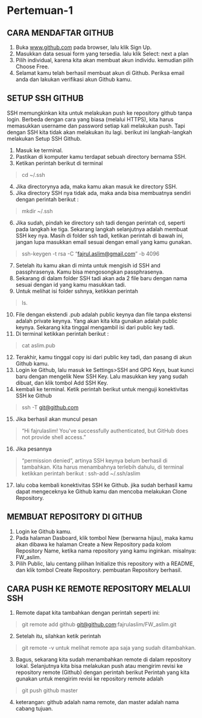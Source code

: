 # Pertemuan-1

## CARA  MENDAFTAR GITHUB
1. Buka www.github.com pada browser, lalu klik Sign Up.
2. Masukkan data sesuai form yang tersedia. lalu klik Select: next a plan
3. Pilih individual, karena kita akan membuat akun individu. kemudian pilih Choose Free.
4. Selamat kamu telah berhasil membuat akun di Github. Periksa email anda dan lakukan verifikasi akun Github kamu.


## SETUP SSH GITHUB
SSH memungkinkan kita untuk melakukan push ke repository github tanpa login. Berbeda dengan cara yang biasa (melalui HTTPS), kita harus memasukkan username dan password setiap kali melakukan push. Tapi dengan SSH kita tidak akan melakukan itu lagi.
berikut ini langkah-langkah melakukan Setup SSH Github.

1. Masuk ke terminal.
2. Pastikan di komputer kamu terdapat sebuah directory bernama SSH.
3. Ketikan perintah berikut di terminal
> cd ~/.ssh
4. Jika directorynya ada, maka kamu akan masuk ke directory SSH.
5. Jika directory SSH nya tidak ada, maka anda bisa membuatnya sendiri dengan perintah berikut :
> mkdir ~/.ssh
6. Jika sudah, pindah ke directory ssh tadi dengan perintah cd, seperti pada langkah ke tiga. Sekarang langkah selanjutnya adalah membuat SSH key nya. Masih di folder ssh tadi, ketikan perintah di bawah ini, jangan lupa masukkan email sesuai dengan email yang kamu gunakan.
> ssh-keygen  -t rsa -C “fajrul.aslim@gmail.com” -b 4096
7. Setelah itu kamu akan di minta untuk mengisih id SSH and passphrasenya. Kamu bisa mengosongkan passphrasenya. 
8. Sekarang di dalam folder SSH tadi akan ada 2 file baru dengan nama sesuai dengan id yang kamu masukkan tadi.
9. Untuk melihat isi folder sshnya, ketikkan perintah 
> ls.
10. File dengan ekstendi .pub adalah public keynya dan file tanpa ekstensi adalah private keynya. Yang akan kita kita gunakan adalah public keynya. Sekarang kita tinggal mengambil isi dari public key tadi.
11. Di terminal ketikkan perintah berikut :
> cat aslim.pub
12. Terakhir, kamu tinggal copy isi dari public key tadi, dan pasang di akun Github kamu.
13. Login ke Github, lalu masuk ke Settings>SSH and GPG Keys, buat kunci baru dengan mengelik New SSH Key. Lalu masukkan key yang sudah dibuat, dan klik tombol Add SSH Key.
14. kembali ke terminal. Ketik perintah berikut untuk menguji konektivitas SSH ke Github
> ssh -T git@github.com
15. Jika berhasil akan muncul pesan 
> “Hi fajrulaslim! You've successfully authenticated, but GitHub does not provide shell access.”
16. Jika pesannya 
> “permission denied”, 
artinya SSH keynya belum berhasil di tambahkan. Kita harus menambahnya terlebih dahulu, di terminal ketikkan perintah berikut :
> ssh-add ~/.ssh/aslim
17. lalu coba kembali konektivitas SSH ke Github. jika sudah berhasil kamu dapat mengeceknya ke Github kamu dan mencoba melakukan Clone Repository.

## MEMBUAT REPOSITORY DI GITHUB
1. Login ke Github kamu.
2. Pada halaman Dasboard, klik tombol New (berwarna hijau), maka kamu akan dibawa ke halaman Create a New Repository
pada kolom Repository Name, ketika nama repository yang kamu inginkan. misalnya: FW_aslim.
3. Pilih Public, lalu centang pilihan Initialize this repository with a README, dan klik tombol Create Repository.
 pembuatan Repository berhasil.
 
 ## CARA PUSH KE REMOTE REPOSITORY MELALUI SSH
 1. Remote dapat kita tambahkan dengan perintah seperti ini:
 > git remote add github git@github.com:fajrulaslim/FW_aslim.git
 2. Setelah itu, silahkan ketik perintah 
 > git remote -v 
 untuk melihat remote apa saja yang sudah ditambahkan.
 3. Bagus, sekarang kita sudah menambahkan remote di dalam repository lokal.
 Selanjutnya kita bisa melakukan push atau mengirim revisi ke repository remote (Github) dengan perintah berikut
 Perintah yang kita gunakan untuk mengirim revisi ke repository remote adalah
 > git push github master
 4. keterangan: github adalah nama remote, dan master adalah nama cabang tujuan.
